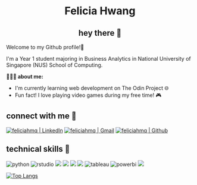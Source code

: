 <link href="README.css" rel="stylesheet"></link>

<h1 align="center" class="animated-gradient">
    Felicia Hwang
</h1>

<h2 align="center"> hey there 👋 </h2>

Welcome to my Github profile!💫

I'm a Year 1 student majoring in Business Analytics in National University of Singapore (NUS) School of Computing. 

<b>👩🏻‍💻 about  me: </b>

* I'm currently learning web development on The Odin Project 🌐
* Fun fact! I love playing video games during my free time! 🎮

<h2> connect with me 🤝 </h2>
<p>
    <a href="https://www.linkedin.com/in/felicia-hwangmq/"><img alt="feliciahmq | LinkedIn" src="https://img.shields.io/badge/LinkedIn-0077B5?style=for-the-badge&logo=linkedin&logoColor=white"></a>
    <a href="feliciahmq@gmail.com"><img alt="feliciahmq | Gmail" src="https://img.shields.io/badge/Gmail-D14836?style=for-the-badge&logo=gmail&logoColor=white"></a>
    <a href="https://github.com/feliciahmq"><img alt="feliciahmq | Github" src="https://img.shields.io/badge/GitHub-%2312100E.svg?&style=for-the-badge&logo=Github&logoColor=white"></a>
</p>

<h2>technical skills 💼</h2>
<p>
    <img src="https://img.shields.io/badge/python-3670A0?style=for-the-badge&logo=python&logoColor=ffdd54"  alt="python" />
    <img src="https://img.shields.io/badge/RStudio-75AADB?style=for-the-badge&logo=RStudio&logoColor=white"  alt="rstudio" />
    <img src="https://img.shields.io/badge/Java-ED8B00?style=for-the-badge&logo=openjdk&logoColor=white" />
    <img src="https://img.shields.io/badge/html5-%23E34F26.svg?style=for-the-badge&logo=html5&logoColor=white" />
    <img src="https://img.shields.io/badge/css3-%231572B6.svg?style=for-the-badge&logo=css3&logoColor=white" />
    <img src="https://img.shields.io/badge/javascript-%23323330.svg?style=for-the-badge&logo=javascript&logoColor=%23F7DF1E" />
    <img src="https://img.shields.io/badge/Tableau-E97627?style=for-the-badge&logo=Tableau&logoColor=white" alt="tableau" />
    <img src="https://img.shields.io/badge/PowerBI-F2C811?style=for-the-badge&logo=Power%20BI&logoColor=white" alt="powerbi" />
    <img src="https://img.shields.io/badge/git-%23F05033.svg?style=for-the-badge&logo=git&logoColor=white" />

</p>

[![Top Langs](https://github-readme-stats.vercel.app/api/top-langs/?username=feliciahmq&layout=compact&theme=vision-friendly-dark)](https://github.com/anuraghazra/github-readme-stats) 




